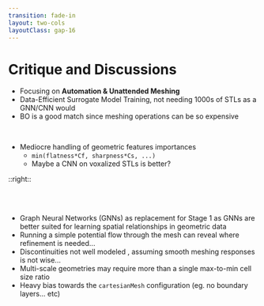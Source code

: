 ```yaml
---
transition: fade-in
layout: two-cols
layoutClass: gap-16
---
```


# Critique and Discussions

- Focusing on **Automation & Unattended Meshing**
- Data-Efficient Surrogate Model Training, not needing 1000s of STLs as a GNN/CNN would
- BO is a good match since meshing operations can be so expensive


<br/>

- Mediocre handling of geometric features importances
  - `min(flatness*Cf, sharpness*Cs, ...)`
  - Maybe a CNN on voxalized STLs is better?

::right::

<br/><br/>

- Graph Neural Networks (GNNs) as replacement for Stage 1
  as GNNs are better suited for learning spatial relationships in geometric data
- Running a simple potential flow through the mesh can reveal where refinement is needed... 
- Discontinuities not well modeled , assuming smooth meshing responses is not wise...
- Multi-scale geometries may require more than a single max-to-min cell size ratio
- Heavy bias towards the `cartesianMesh` configuration (eg. no boundary layers... etc)
